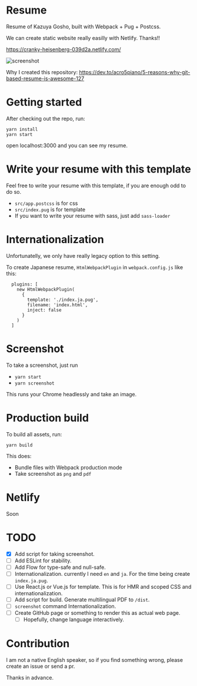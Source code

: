 # Resume

Resume of Kazuya Gosho, built with Webpack + Pug + Postcss.

We can create static website really easilly with Netlify. Thanks!!

https://cranky-heisenberg-039d2a.netlify.com/

![screenshot](https://cranky-heisenberg-039d2a.netlify.com/resume-kaz_gosho.png)

Why I created this repository: https://dev.to/acro5piano/5-reasons-why-git-based-resume-is-awesome-127

# Getting started

After checking out the repo, run:

```
yarn install
yarn start
```

open localhost:3000 and you can see my resume.

# Write your resume with this template

Feel free to write your resume with this template, if you are enough odd to do so.

- `src/app.postcss` is for css
- `src/index.pug` is for template
- If you want to write your resume with sass, just add `sass-loader`

# Internationalization

Unfortunatelly, we only have really legacy option to this setting.

To create Japanese resume, `HtmlWebpackPlugin` in `webpack.config.js` like this:

```
  plugins: [
    new HtmlWebpackPlugin(
      {
        template: './index.ja.pug',
        filename: 'index.html',
        inject: false
      }
    )
  ]
```

# Screenshot

To take a screenshot, just run

- `yarn start`
- `yarn screenshot`

This runs your Chrome headlessly and take an image.

# Production build

To build all assets, run:

```
yarn build
```

This does:

- Bundle files with Webpack production mode
- Take screenshot as `png` and `pdf`

# Netlify

Soon

# TODO

- [x] Add script for taking screenshot.
- [ ] Add ESLint for stability.
- [ ] Add Flow for type-safe and null-safe.
- [ ] Internationalization. currently I need `en` and `ja`. For the time being create `index.ja.pug`.
- [ ] Use React.js or Vue.js for template. This is for HMR and scoped CSS and internationalization.
- [ ] Add script for build. Generate multilingual PDF to `/dist`.
- [ ] `screenshot` command Internationalization.
- [ ] Create GitHub page or something to render this as actual web page.
  - [ ] Hopefully, change language interactively.

# Contribution

I am not a native English speaker, so if you find something wrong, please create an issue or send a pr.

Thanks in advance.
